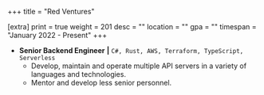 +++
title = "Red Ventures"

[extra]
print = true
weight = 201
desc = ""
location = ""
gpa = ""
timespan = "January 2022 - Present"
+++
* __Senior Backend Engineer__ __\|__ `C#, Rust, AWS, Terraform, TypeScript, Serverless`
  * Develop, maintain and operate multiple API servers in a variety of languages and technologies.
  * Mentor and develop less senior personnel.